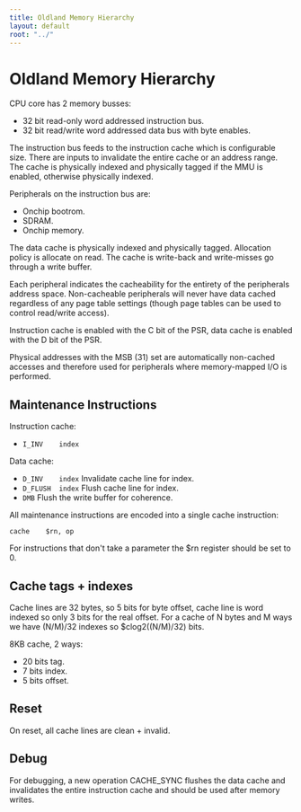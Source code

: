 ```yaml
---
title: Oldland Memory Hierarchy
layout: default
root: "../"
---
```


Oldland Memory Hierarchy
========================

CPU core has 2 memory busses:
  - 32 bit read-only word addressed instruction bus.
  - 32 bit read/write word addressed data bus with byte enables.

The instruction bus feeds to the instruction cache which is configurable size.
There are inputs to invalidate the entire cache or an address range.  The
cache is physically indexed and physically tagged if the MMU is enabled,
otherwise physically indexed.

Peripherals on the instruction bus are:
  - Onchip bootrom.
  - SDRAM.
  - Onchip memory.

The data cache is physically indexed and physically tagged.  Allocation policy
is allocate on read.  The cache is write-back and write-misses go through a
write buffer.

Each peripheral indicates the cacheability for the entirety of the peripherals
address space.  Non-cacheable peripherals will never have data cached
regardless of any page table settings (though page tables can be used to
control read/write access).

Instruction cache is enabled with the C bit of the PSR, data cache is enabled
with the D bit of the PSR.

Physical addresses with the MSB (31) set are automatically non-cached accesses
and therefore used for peripherals where memory-mapped I/O is performed.

Maintenance Instructions
------------------------

Instruction cache:

- `I_INV	index`

Data cache:

- `D_INV	index`
  Invalidate cache line for index.
- `D_FLUSH	index`
  Flush cache line for index.
- `DMB`
  Flush the write buffer for coherence.

All maintenance instructions are encoded into a single cache instruction:

  `cache	$rn, op`

For instructions that don't take a parameter the $rn register should be set to
0.

Cache tags + indexes
--------------------

Cache lines are 32 bytes, so 5 bits for byte offset, cache line is word
indexed so only 3 bits for the real offset.  For a cache of N bytes and M ways
we have (N/M)/32 indexes so $clog2((N/M)/32) bits.

8KB cache, 2 ways:

  - 20 bits tag.
  - 7 bits index.
  - 5 bits offset.

Reset
-----

On reset, all cache lines are clean + invalid.

Debug
-----

For debugging, a new operation CACHE_SYNC flushes the data cache and
invalidates the entire instruction cache and should be used after memory
writes.
